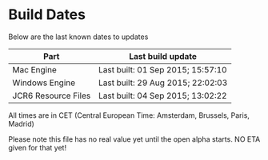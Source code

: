 # Build Dates

Below are the last known dates to updates

Part | Last build update
-----|-----
Mac Engine | Last built: 01 Sep 2015; 15:57:10
Windows Engine | Last built: 29 Aug 2015; 22:02:03
JCR6 Resource Files | Last built: 04 Sep 2015; 13:02:22
All times are in CET (Central European Time: Amsterdam, Brussels, Paris, Madrid)


Please note this file has no real value yet until the open alpha starts. NO ETA given for that yet!
